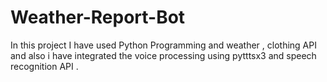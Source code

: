 # Weather-Report-Bot
In this project  I have used Python Programming and weather , clothing API and also i have integrated the voice processing using pytttsx3 and speech recognition API .
